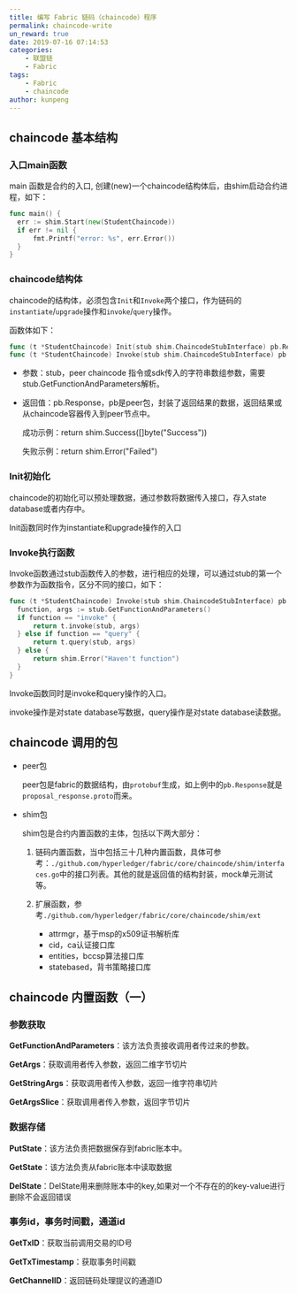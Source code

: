 ```yaml
---
title: 编写 Fabric 链码（chaincode）程序
permalink: chaincode-write
un_reward: true
date: 2019-07-16 07:14:53
categories:
    - 联盟链
    - Fabric
tags:
    - Fabric
    - chaincode
author: kunpeng
---
```



## chaincode 基本结构

### 入口main函数

  main 函数是合约的入口, 创建(new)一个chaincode结构体后，由shim启动合约进程，如下：

  ```go
  func main() {
  	err := shim.Start(new(StudentChaincode))
  	if err != nil {
  		fmt.Printf("error: %s", err.Error())
  	}
  }
  ```


 ### chaincode结构体

  chaincode的结构体，必须包含`Init`和`Invoke`两个接口，作为链码的`instantiate`/`upgrade`操作和`invoke`/`query`操作。

  函数体如下：

  ```go
  func (t *StudentChaincode) Init(stub shim.ChaincodeStubInterface) pb.Response;
  func (t *StudentChaincode) Invoke(stub shim.ChaincodeStubInterface) pb.Response
  ```

  - 参数：stub，peer chaincode 指令或sdk传入的字符串数组参数，需要stub.GetFunctionAndParameters解析。

  - 返回值：pb.Response，pb是peer包，封装了返回结果的数据，返回结果或从chaincode容器传入到peer节点中。

    成功示例：return shim.Success([]byte("Success"))

    失败示例：return shim.Error("Failed")


 ### Init初始化

  chaincode的初始化可以预处理数据，通过参数将数据传入接口，存入state database或者内存中。

  Init函数同时作为instantiate和upgrade操作的入口


 ### Invoke执行函数

  Invoke函数通过stub函数传入的参数，进行相应的处理，可以通过stub的第一个参数作为函数指令，区分不同的接口，如下：

  ```go
  func (t *StudentChaincode) Invoke(stub shim.ChaincodeStubInterface) pb.Response {
  	function, args := stub.GetFunctionAndParameters()
  	if function == "invoke" {
  		return t.invoke(stub, args)
  	} else if function == "query" {
  		return t.query(stub, args)
  	} else {
  		return shim.Error("Haven't function")
  	}
  }
  ```

  Invoke函数同时是invoke和query操作的入口。

  invoke操作是对state database写数据，query操作是对state database读数据。



## chaincode 调用的包

* peer包

  peer包是fabric的数据结构，由`protobuf`生成，如上例中的`pb.Response`就是`proposal_response.proto`而来。

* shim包

  shim包是合约内置函数的主体，包括以下两大部分：

  1. 链码内置函数，当中包括三十几种内置函数，具体可参考：`./github.com/hyperledger/fabric/core/chaincode/shim/interfaces.go`中的接口列表。其他的就是返回值的结构封装，mock单元测试等。

  2. 扩展函数，参考`./github.com/hyperledger/fabric/core/chaincode/shim/ext`

     * attrmgr，基于msp的x509证书解析库
     * cid，ca认证接口库
     * entities，bccsp算法接口库
     * statebased，背书策略接口库


## chaincode 内置函数（一）

### 参数获取

 **GetFunctionAndParameters**：该方法负责接收调用者传过来的参数。

 **GetArgs**：获取调用者传入参数，返回二维字节切片

 **GetStringArgs**：获取调用者传入参数，返回一维字符串切片

 **GetArgsSlice**：获取调用者传入参数，返回字节切片



### 数据存储

 **PutState**：该方法负责把数据保存到fabric账本中。

 **GetState**：该方法负责从fabric账本中读取数据

 **DelState**：DelState用来删除账本中的key,如果对一个不存在的的key-value进行删除不会返回错误



### 事务id，事务时间戳，通道id

 **GetTxID**：获取当前调用交易的ID号

 **GetTxTimestamp**：获取事务时间戳

 **GetChannelID**：返回链码处理提议的通道ID

